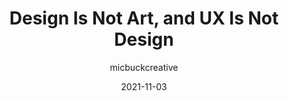 ---
author: micbuckcreative
date: 2021-11-03
permalink: false
publisher: uxdesigncc
tags:
  - design
  - user-experience
  - meta
target_url: https://uxdesign.cc/design-is-not-art-and-ux-is-not-design-62c99d138ac1
title: Design Is Not Art, and UX Is Not Design
---